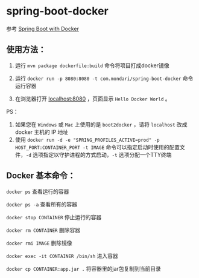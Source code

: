 # spring-boot-docker
参考 [Spring Boot with Docker](https://spring.io/guides/gs/spring-boot-docker/)

## 使用方法：

1. 运行 `mvn package dockerfile:build` 命令将项目打成docker镜像

2. 运行 `docker run -p 8080:8080 -t com.mondari/spring-boot-docker` 命令运行容器
3. 在浏览器打开 [localhost:8080](http://localhost:8080) ，页面显示 `Hello Docker World` 。

PS：

1. 如果您在 `Windows` 或 `Mac` 上使用的是 `boot2docker` ，请将 `localhost` 改成 docker 主机的 IP 地址
2. 使用 `docker run -d -e "SPRING_PROFILES_ACTIVE=prod" -p HOST_PORT:CONTAINER_PORT -t IMAGE` 命令可以指定启动时使用的配置文件，`-d` 选项指定以守护进程的方式启动，`-t` 选项分配一个TTY终端

## Docker 基本命令：

`docker ps` 查看运行的容器

`docker ps -a` 查看所有的容器

`docker stop CONTAINER` 停止运行的容器

`docker rm CONTAINER` 删除容器

`docker rmi IMAGE` 删除镜像

`docker exec -it CONTAINER /bin/sh` 进入容器

`docker cp CONTAINER:app.jar .` 将容器里的jar包复制到当前目录